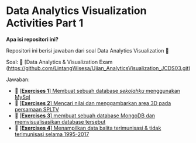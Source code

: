 # Data Analytics Visualization Activities Part 1

**Apa isi repositori ini?**

Repositori ini berisi jawaban dari soal Data Analytics Visualization 🚀

Soal: :notebook_with_decorative_cover: [Data Analytics & Visualization Exam (https://github.com/LintangWisesa/Ujian_AnalyticsVisualization_JCDS03.git)

Jawaban:
- 💪 [[**Exercises 1**] Membuat sebuah database *sekolahku* menggunakan MySql](modules/part-1/soal1-mysql-school-db.md)
- 💪 [[**Exercises 2**] Mencari nilai dan menggambarkan area 3D pada persamaan SPLTV](modules/part-1/soal2-spltv.md)
- 💪 [[**Exercises 3**] membuat sebuah database MongoDB dan memvisualisasikan database tersebut](modules/part-1/soal3-mongo-kampus-db.md)
- 💪 [[**Exercises 4**] Menampilkan data balita terimunisasi & tidak terimunisasi selama 1995-2017](modules/part-1/soal4-imunisasi-.md)
